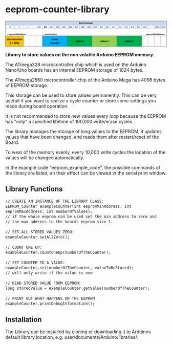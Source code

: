 # eeprom-counter-library 

![alt text](documents/GraphicalOverview.jpg)

**Library to store values on the non volatile Arduino EEPROM memory.**




The ATmega328 microcontroller chip which is used on the Arduino Nano/Uno boards has an internal EEPROM storage of 1024 bytes.

The ATmega2560 microcontroller chip of the Arduino Mega has 4096 bytes of EEPROM storage.

This storage can be used to store values permanently.
This can be very usefull if you want to realize a cycle counter or store some settings you made during board operation.

It is not recommended to store new values every loop because the EEPROM has "only" a specified lifetime of 100,000 write/erase cycles.

The library manages the storage of long values to the EEPROM, it updates values that have been changed, and reads them after restart/reset of the Board.

To wear of the memory evenly, every 10,000 write cycles the location of the values will be changed automatically.

In the example code "eeprom_example_code", the possible commands of the library are listed, an their effect can be viewed in the serial print window.

Library Functions
-----------------

	// CREATE AN INSTANCE OF THE LIBRARY CLASS:
	EEPROM_Counter exampleCounter(int eepromMinAddress, int eepromMaxAddress, int numberOfValues); 
	// if the whole eeprom can be used set the min address to zero and
	// the max address to the boards eeprom size-1.

	// SET ALL STORED VALUES ZERO:
	exampleCounter.setAllZero();

	// COUNT ONE UP:
	exampleCounter.countOneUp(numberOfTheCounter);

	// SET COUNTER TO A VALUE:	
	exampleCounter.set(numberOfTheCounter, valueToBeStored);
	// will only write if the value is new

	// READ STORED VALUE FROM EEPROM:
	long storedValue = exampleCounter.getValue(numberOfTheCounter);
  
	// PRINT OUT WHAT HAPPENS ON THE EEPROM
	exampleCounter.printDebugInformation();	
  

Installation
------------
The Library can be installed by cloning or downloading it to Arduinos default library location, e.g. user/documents/Arduino/libraries/.

